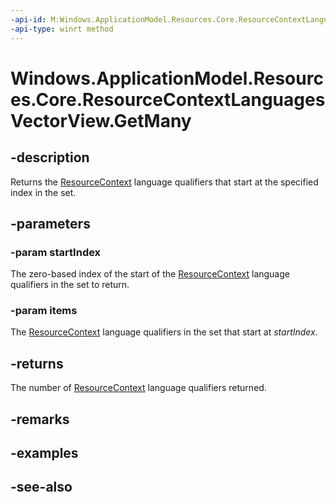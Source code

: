 ```yaml
---
-api-id: M:Windows.ApplicationModel.Resources.Core.ResourceContextLanguagesVectorView.GetMany(System.UInt32,System.String[])
-api-type: winrt method
---
```


<!-- Method syntax
public uint GetMany(System.UInt32 startIndex, System.String[] items)
-->

# Windows.ApplicationModel.Resources.Core.ResourceContextLanguagesVectorView.GetMany

## -description
Returns the [ResourceContext](resourcecontext.md) language qualifiers that start at the specified index in the set.

## -parameters
### -param startIndex
The zero-based index of the start of the [ResourceContext](resourcecontext.md) language qualifiers in the set to return.

### -param items
The [ResourceContext](resourcecontext.md) language qualifiers in the set that start at *startIndex*.

## -returns
The number of [ResourceContext](resourcecontext.md) language qualifiers returned.

## -remarks

## -examples

## -see-also
